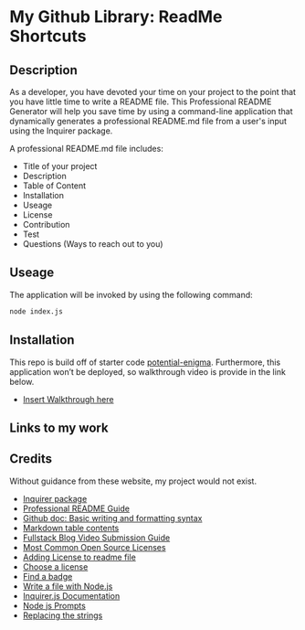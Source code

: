 # My Github Library: ReadMe Shortcuts

## Description
As a developer, you have devoted your time on your project to the point that you have little time to write a README file. This Professional README Generator will help you save time by using a command-line application that dynamically generates a professional README.md file from a user's input using the Inquirer package.

A professional README.md file includes:
* Title of your project
* Description
* Table of Content
* Installation
* Useage
* License
* Contribution
* Test
* Questions (Ways to reach out to you)

## Useage
The application will be invoked by using the following command:
```bash
node index.js
```


## Installation
This repo is build off of starter code [potential-enigma](https://github.com/coding-boot-camp/potential-enigma). Furthermore, this application won’t be deployed, so walkthrough video is provide in the link below.

* [Insert Walkthrough here]()

## Links to my work

## Credits
Without guidance from these website, my project would not exist.

* [Inquirer package](https://www.npmjs.com/package/inquirer/v/8.2.4)
* [Professional README Guide](https://coding-boot-camp.github.io/full-stack/github/professional-readme-guide) 
* [Github doc: Basic writing and formatting syntax](https://docs.github.com/en/get-started/writing-on-github/getting-started-with-writing-and-formatting-on-github/basic-writing-and-formatting-syntax)
* [Markdown table contents](https://linuxhint.com/markdown-table-contents/)
* [Fullstack Blog Video Submission Guide](https://coding-boot-camp.github.io/full-stack/computer-literacy/video-submission-guide)
* [Most Common Open Source Licenses](https://snyk.io/learn/open-source-licenses/)
* [Adding License to readme file](https://www.davidketcheson.info/2015/05/13/add_a_readme.html)
* [Choose a license](https://choosealicense.com/)
* [Find a badge](https://shields.io/)
* [Write a file with Node.js](https://nodejs.dev/en/learn/writing-files-with-nodejs/)
* [Inquirer.js Documentation](https://www.npmjs.com/package/inquirer/v/8.2.4)
* [Node js Prompts](https://cto.ai/docs/nodejs-prompts)
* [Replacing the strings](https://stackoverflow.com/questions/5865257/finding-a-substring-and-inserting-another-string)